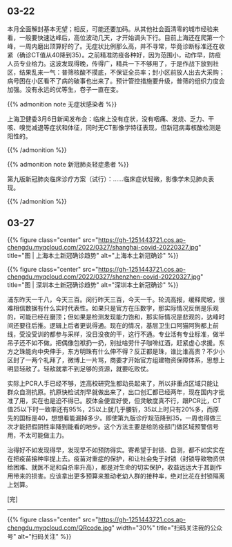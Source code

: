 
## 03-22

本月全面解封基本无望；相反，可能还要加码。从其他社会面清零的城市经验来看，一般要快速达峰后，高位波动几天，才开始调头下行。目前上海还在爬第一个峰，一周内磨出顶算好的了。无症状比例那么高，并不寻常，毕竟诊断标准还在收紧（确诊CT值从40降到35）。之前精准防疫各种好，因为范围小，动作早，防疫人员专业给力。这波发现得晚，传得广，精兵一下不够用了，于是作战下放到社区，结果乱来一气：普筛核酸不摸底，不保证全员率；封小区前放人出去大采购；病号困在小区看不了病的破事也出来了。预计管控措施要升级，普筛的组织力度会加强。没有永远的优等生，卷子一直在变。

<!--more-->

{{% admonition note 无症状感染者 %}}

上海卫健委3月6日新闻发布会：临床上没有症状，没有咽痛、发烧、乏力、干咳、嗅觉减退等症状和体征，同时无CT影像学特征表现，但新冠病毒核酸检测是阳性的。

{{% /admonition %}}

{{% admonition note 新冠肺炎轻症患者 %}}

第九版新冠肺炎临床诊疗方案（试行）：……临床症状轻微，影像学未见肺炎表现。

{{% /admonition %}}

## 03-27

{{% figure class="center" src="https://gh-1251443721.cos.ap-chengdu.myqcloud.com/2022/0327/shanghai-covid-20220327.jpg" title="图 | 上海本土新冠确诊趋势" alt="上海本土新冠确诊" %}}

{{% figure class="center" src="https://gh-1251443721.cos.ap-chengdu.myqcloud.com/2022/0327/shenzhen-covid-20220327.jpg" title="图 | 深圳本土新冠确诊趋势" alt="深圳本土新冠确诊" %}}

浦东昨天一千八，今天三百。闵行昨天三百，今天一千。轮流高报，缓释爬坡，很难相信数据有什么实时代表性。如果只是官方在压数字，那实际情况反倒是乐观的，可能已经在磨顶；但如果是检测发现能力饱和，那实际情况是悲观的，达峰时间还要往后推。逻辑上后者更说得通。现在的情况，基层卫生口阿猫阿狗都上前线，受没受训的都参与采样，没日没夜的干，这行不通。专业活有专业标准，做半吊子还不如不做。把偶像包袱扔一扔，别扯啥劳什子咖啡红酒，赶紧虚心求援。东方之珠能向中央伸手，东方明珠有什么伸不得？反正都是珠，谁比谁高贵？不少小区封了一两个礼拜了，微博上一片骂，商委才开始官方组建物资保障体系，思想上明显轻敌了。轻敌就拿不到足够的资源，就要吃败仗。

实际上PCR人手已经不够，连高校研究生都动员起来了，所以非重点区域只能让群众自测抗原。抗原快检试剂早就做出来了，出口创汇都已经两年，现在国内才批准了用，实在也是迫不得已。胶体金便宜好使，但灵敏度真不行，跟PCR比，CT值25以下时一致率还有95%，25以上就几乎腰斩，35以上时只有20%多，而原先的国标是40，想想看能漏掉多少。即使第九版诊疗规范降到35，一周也得做三次才能把假阴性率降到能看的地步。这个方法主要是给防疫部门做区域预警信号用，不太可能做主力。

治得好不如发现得早，发现早不如预防得实。寄希望于封锁、自测，都不如实实在在把疫苗接种率提上去。疫苗对重症的保护，和让社会免于封锁（封锁导致物资供给困难、就医不足和自杀率升高），都是对生命的切实保护，收益远远大于其副作用带来的损害。应该拿出更多预算来推动老幼人群的接种率，绝对比花在封锁隔离上划算。

[完]

---

<!-- {% raw %} -->
{{% figure class="center" src="https://gh-1251443721.cos.ap-chengdu.myqcloud.com/QRcode.jpg" width="30%" title="扫码关注我的公众号" alt="扫码关注" %}}
<!-- {% endraw %} -->
